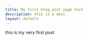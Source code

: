 ```yaml
--- 
title: My first blog post page test
description: this is a desc
layout: default
---
```


this is my very first post

